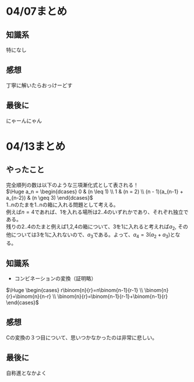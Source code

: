 # 04/07まとめ
## 知識系
特になし
## 感想
丁寧に解いたらおっけーどす
## 最後に
にゃーんにゃん
# 04/13まとめ
## やったこと
完全順列の数は以下のような三項漸化式として表される！  
$`\Huge a_n = 
\begin{dcases}
0 & (n \leq 1) \\
1 & (n = 2) \\
(n - 1)(a_{n-1} + a_{n-2}) & (n \geq 3)
\end{dcases}`$  
1..nのたまを1..nの箱に入れる問題として考える。  
例えば$`n=4`$であれば、1を入れる場所は2..4のいずれかであり、それぞれ独立である。  
残りの2..4のたまと例えば1,2,4の箱について、3を1に入れると考えれば$`a_2`$, その他については3を1に入れないので、$`a_3`$である。よって、$`a_4=3(a_2+a_3)`$となる。
## 知識系
* コンビネーションの変換（証明略）  
  
$`\Huge \begin{cases}
r\binom{n}{r}=n\binom{n-1}{r-1} \\
\binom{n}{r}=\binom{n}{n-r} \\
\binom{n}{r}=\binom{n-1}{r-1}+\binom{n-1}{r}
\end{cases}`$
## 感想
Cの変換の３つ目について、思いつかなかったのは非常に悲しい。
## 最後に
自称進となかよく
